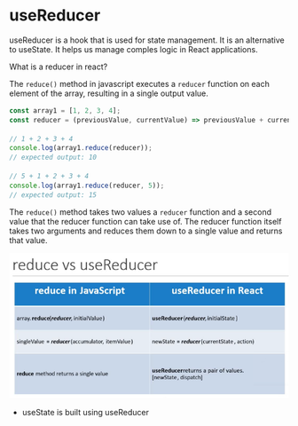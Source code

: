 # useReducer

 useReducer is a hook that is used for state management. It is an alternative to useState. It helps us manage comples logic in React applications.
 
What is a reducer in react?

The ```reduce()``` method in javascript executes a ```reducer``` function on each element of the array, resulting in a single output value.

```js
const array1 = [1, 2, 3, 4];
const reducer = (previousValue, currentValue) => previousValue + currentValue;

// 1 + 2 + 3 + 4
console.log(array1.reduce(reducer));
// expected output: 10

// 5 + 1 + 2 + 3 + 4
console.log(array1.reduce(reducer, 5));
// expected output: 15

```

The ```reduce()``` method takes two values a ```reducer``` function and a second value that the reducer function can take use of. The reducer function itself takes two arguments and reduces them down to a single value and returns that value.

<img src="./images/reducer.png"/>

- useState is built using useReducer
